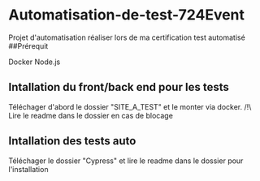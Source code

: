 # Automatisation-de-test-724Event
Projet d'automatisation réaliser lors de ma certification test automatisé
##Prérequit

Docker 
Node.js

## Intallation du front/back end pour les tests 
Téléchager d'abord le dossier "SITE_A_TEST" et le monter via docker.
/!\ Lire le readme dans le dossier en cas de blocage

## Intallation des tests auto
Téléchager le dossier "Cypress" et lire le readme dans le dossier pour l'installation


